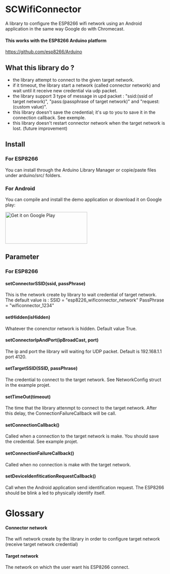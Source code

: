 # SCWifiConnector
A library to configure the ESP8266 wifi network using an Android application in the same way Google do with Chromecast.

#### This works with the ESP8266 Arduino platform
https://github.com/esp8266/Arduino

## What this library do ? 
- the library attempt to connect to the given target network.
- if it timeout, the library start a network (called connector network) and wait until it receive new credential via udp packet.
- the library support 3 type of message in upd packet : "ssid:(ssid of target network)", "pass:(passphrase of target network)" and "request:(custom value)".
- this library doesn't save the credential; it's up to you to save it in the connection callback. See exemple.
- this library doesn't restart connector network when the target network is lost. (future improvement)

## Install

### For ESP8266 
You can install through the Arduino Library Manager or copie/paste files under arduino/src/ folders.

### For Android
You can compile and install the demo application or download it on Google play: 

<a href='https://play.google.com/store/apps/details?id=com.sacot41.espconnector_example&hl=fr&pcampaignid=MKT-Other-global-all-co-prtnr-py-PartBadge-Mar2515-1'><img alt='Get it on Google Play' width="258" height="100" src='https://play.google.com/intl/en_us/badges/images/generic/en_badge_web_generic.png'/></a>

## Parameter

### For ESP8266 

#### setConnectorSSID(ssid, passPhrase)

This is the network create by library to wait credential of target network. The default value is : SSID = "esp8226_wificonnector_network"
PassPhrase = "wificonnector_1234"

#### setHidden(isHidden)

Whatever the conenctor network is hidden. Default value True.

#### setConnectorIpAndPort(ipBroadCast, port)

The ip and port the library will waiting for UDP packet. Default is 192.168.1.1 port 4120.

#### setTargetSSID(SSID, passPhrase)

The credential to connect to the target network. See NetworkConfig struct in the example projet.

#### setTimeOut(timeout)

The time that the library attenmpt to connect to the target network. After this delay, the ConnectionFailureCallback will be call.

#### setConnectionCallback()

Called when a connection to the target network is make. You should save the credential. See example projet.

#### setConnectionFailureCallback()

Called when no connection is make with the target network.

#### setDeviceIdenfiticationRequestCallback()

Call when the Android application send identification request. The ESP8266 should be blink a led to physically identify itself.

# Glossary

#### Connector network

The wifi network create by the library in order to configure target network (receive target network credential)

#### Target network

The network on which the user want his ESP8266 connect.
